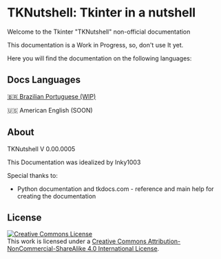 # TKNutshell: Tkinter in a nutshell

Welcome to the Tkinter "TKNutshell" non-official documentation

This documentation is a Work in Progress, so, don't use It yet.

Here you will find the documentation on the following languages:

## Docs Languages

[🇧🇷 Brazilian Portuguese (WIP)](pt_BR/) 

🇺🇸 American English (SOON)

## About

TKNutshell V 0.00.0005

This Documentation was idealized by Inky1003

Special thanks to:

- Python documentation and tkdocs.com - reference and main help for creating the documentation

## License

<a rel="license" href="http://creativecommons.org/licenses/by-nc-sa/4.0/"><img alt="Creative Commons License" style="border-width:0" src="https://i.creativecommons.org/l/by-nc-sa/4.0/88x31.png" /></a><br />This work is licensed under a <a rel="license" href="http://creativecommons.org/licenses/by-nc-sa/4.0/">Creative Commons Attribution-NonCommercial-ShareAlike 4.0 International License</a>.
